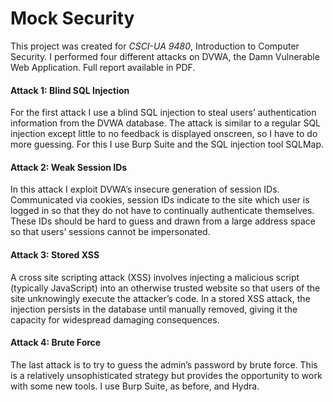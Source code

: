 # Mock Security
This project was created for *CSCI-UA 9480*, Introduction to Computer Security. I performed four different attacks on DVWA, the Damn Vulnerable Web Application. Full report available in PDF.

#### Attack 1: Blind SQL Injection  
For the first attack I use a blind SQL injection to steal users’ authentication information from the DVWA database. The attack is similar to a regular SQL injection except little to no feedback is displayed onscreen, so I have to do more guessing. For this I use Burp Suite and the SQL injection tool SQLMap. 

#### Attack 2: Weak Session IDs 
In this attack I exploit DVWA’s insecure generation of session IDs. Communicated via cookies, session IDs indicate to the site which user is logged in so that they do not have to continually authenticate themselves. These IDs should be hard to guess and drawn from a large address space so that users’ sessions cannot be impersonated.

#### Attack 3: Stored XSS  
A cross site scripting attack (XSS) involves injecting a malicious script (typically JavaScript) into an otherwise trusted website so that users of the site unknowingly execute the attacker’s code. In a stored XSS attack, the injection persists in the database until manually removed, giving it the capacity for widespread damaging consequences.

#### Attack 4: Brute Force  
The last attack is to try to guess the admin’s password by brute force. This is a relatively unsophisticated strategy but provides the opportunity to work with some new tools. I use Burp Suite, as before, and Hydra.



